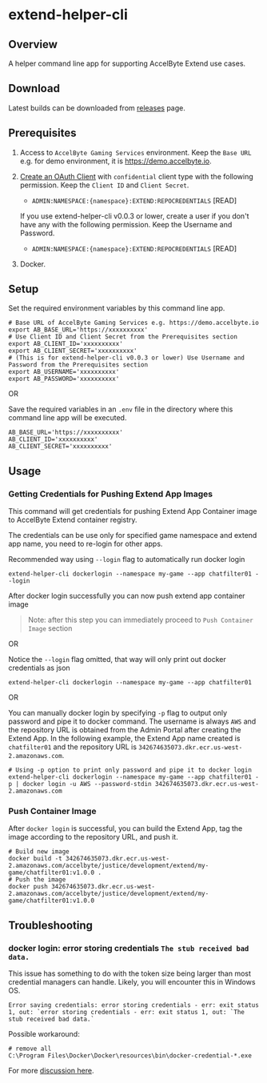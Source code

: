 # extend-helper-cli

## Overview

A helper command line app for supporting AccelByte Extend use cases.

## Download

Latest builds can be downloaded from [releases](https://github.com/AccelByte/extend-helper-cli/releases) page.

## Prerequisites

1.  Access to `AccelByte Gaming Services` environment. Keep the `Base URL` e.g. for demo environment, it is https://demo.accelbyte.io.

2. [Create an OAuth Client](https://docs.accelbyte.io/guides/access/iam-client.html) with `confidential` client type with the following permission. Keep the `Client ID` and `Client Secret`.

   - `ADMIN:NAMESPACE:{namespace}:EXTEND:REPOCREDENTIALS` [READ]

   If you use extend-helper-cli v0.0.3 or lower, create a user if you don't have any with the following permission. Keep the Username and Password.

   - `ADMIN:NAMESPACE:{namespace}:EXTEND:REPOCREDENTIALS` [READ]

3. Docker.

## Setup

Set the required environment variables by this command line app.

```shell
# Base URL of AccelByte Gaming Services e.g. https://demo.accelbyte.io
export AB_BASE_URL='https://xxxxxxxxxx'
# Use Client ID and Client Secret from the Prerequisites section
export AB_CLIENT_ID='xxxxxxxxxx'               
export AB_CLIENT_SECRET='xxxxxxxxxx'              
# (This is for extend-helper-cli v0.0.3 or lower) Use Username and Password from the Prerequisites section
export AB_USERNAME='xxxxxxxxxx'               
export AB_PASSWORD='xxxxxxxxxx'
```

OR

Save the required variables in an `.env` file in the directory where this command line app will be executed.

```
AB_BASE_URL='https://xxxxxxxxxx'
AB_CLIENT_ID='xxxxxxxxxx'             
AB_CLIENT_SECRET='xxxxxxxxxx'
```

## Usage

### Getting Credentials for Pushing Extend App Images

This command will get credentials for pushing Extend App Container image to AccelByte Extend container registry.

The credentials can be use only for specified game namespace and extend app name, you need to re-login for other apps.

Recommended way using `--login` flag to automatically run docker login

```shell
extend-helper-cli dockerlogin --namespace my-game --app chatfilter01 --login
```

After docker login successfully you can now push extend app container image

> Note: after this step you can immediately proceed to `Push Container Image` section

OR

Notice the `--login` flag omitted, that way will only print out docker credentials as json

```shell
extend-helper-cli dockerlogin --namespace my-game --app chatfilter01
```

OR

You can manually docker login by specifying `-p` flag to output only password and pipe it to docker command. The username is always `AWS` and the repository URL
is obtained from the Admin Portal after creating the Extend App. In the following example, 
the Extend App name created is `chatfilter01` and the repository URL is `342674635073.dkr.ecr.us-west-2.amazonaws.com`.

```shell
# Using -p option to print only password and pipe it to docker login
extend-helper-cli dockerlogin --namespace my-game --app chatfilter01 -p | docker login -u AWS --password-stdin 342674635073.dkr.ecr.us-west-2.amazonaws.com
```

### Push Container Image

After `docker login` is successful, you can build the Extend App, tag the image
according to the repository URL, and push it.

```shell
# Build new image
docker build -t 342674635073.dkr.ecr.us-west-2.amazonaws.com/accelbyte/justice/development/extend/my-game/chatfilter01:v1.0.0 .
# Push the image
docker push 342674635073.dkr.ecr.us-west-2.amazonaws.com/accelbyte/justice/development/extend/my-game/chatfilter01:v1.0.0
```

## Troubleshooting

### docker login: error storing credentials `The stub received bad data.`

This issue has something to do with the token size being larger than most credential managers can handle. Likely, you will encounter this in Windows OS.

```text
Error saving credentials: error storing credentials - err: exit status 1, out: `error storing credentials - err: exit status 1, out: `The stub received bad data.`
```
Possible workaround:
```text
# remove all
C:\Program Files\Docker\Docker\resources\bin\docker-credential-*.exe
```
For more [discussion here](https://stackoverflow.com/questions/60807697/docker-login-error-storing-credentials-the-stub-received-bad-data).